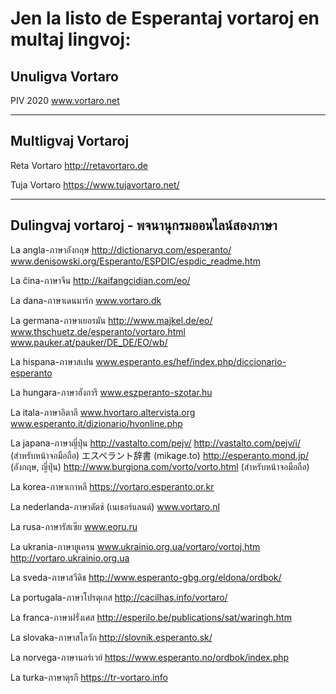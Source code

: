 <link rel="stylesheet" href="https://warut92.github.io/stilo.css">


# Jen la listo de Esperantaj vortaroj en multaj lingvoj:

## Unuligva Vortaro
PIV 2020 www.vortaro.net

***

## Multligvaj Vortaroj
Reta Vortaro http://retavortaro.de

Tuja Vortaro https://www.tujavortaro.net/

***

## Dulingvaj vortaroj - พจนานุกรมออนไลน์สองภาษา

La angla-ภาษาอังกฤษ
http://dictionaryq.com/esperanto/
www.denisowski.org/Esperanto/ESPDIC/espdic_readme.htm

La ĉina-ภาษาจีน
http://kaifangcidian.com/eo/

La dana-ภาษาเดนมาร์ก
www.vortaro.dk

La germana-ภาษาเยอรมัน
http://www.majkel.de/eo/
www.thschuetz.de/esperanto/vortaro.html
www.pauker.at/pauker/DE_DE/EO/wb/

La hispana-ภาษาสเปน
www.esperanto.es/hef/index.php/diccionario-esperanto

La hungara-ภาษาฮังการี
www.eszperanto-szotar.hu

La itala-ภาษาอิตาลี
www.hvortaro.altervista.org
www.esperanto.it/dizionario/hvonline.php

La japana-ภาษาญี่ปุ่น
http://vastalto.com/pejv/
http://vastalto.com/pejv/i/  (สำหรับหน้าจอมือถือ)
エスペラント辞書 (mikage.to)
http://esperanto.mond.jp/ (อังกฤษ, ญี่ปุ่น)
http://www.burgiona.com/vorto/vorto.html (สำหรับหน้าจอมือถือ)

La korea-ภาษาเกาหลี https://vortaro.esperanto.or.kr

La nederlanda-ภาษาดัตช์ (เนเธอร์แลนด์)
www.vortaro.nl

La rusa-ภาษารัสเซีย
www.eoru.ru

La ukrania-ภาษายูเครน
www.ukrainio.org.ua/vortaro/vortoj.htm
http://vortaro.ukrainio.org.ua

La sveda-ภาษาสวีดิช
http://www.esperanto-gbg.org/eldona/ordbok/

La portugala-ภาษาโปรตุเกส
http://cacilhas.info/vortaro/

La franca-ภาษาฝรั่งเศส
http://esperilo.be/publications/sat/waringh.htm

La slovaka-ภาษาสโลวัก
http://slovnik.esperanto.sk/

La norvega-ภาษานอร์เวย์
https://www.esperanto.no/ordbok/index.php

La turka-ภาษาตุรกี
https://tr-vortaro.info
